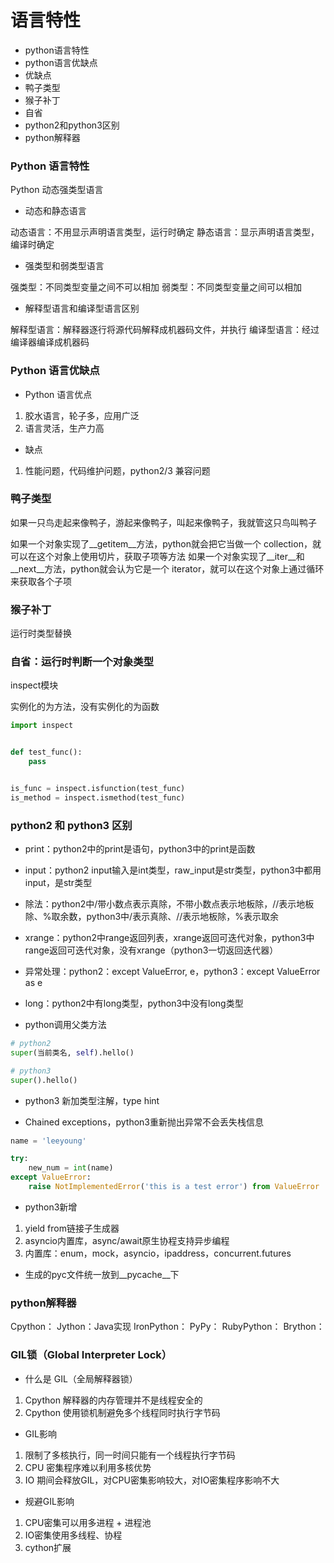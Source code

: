 # 语言特性

* python语言特性
* python语言优缺点
* 优缺点
* 鸭子类型
* 猴子补丁
* 自省
* python2和python3区别
* python解释器


### Python 语言特性

Python 动态强类型语言

* 动态和静态语言

动态语言：不用显示声明语言类型，运行时确定
静态语言：显示声明语言类型，编译时确定


* 强类型和弱类型语言

强类型：不同类型变量之间不可以相加
弱类型：不同类型变量之间可以相加


* 解释型语言和编译型语言区别

解释型语言：解释器逐行将源代码解释成机器码文件，并执行
编译型语言：经过编译器编译成机器码


### Python 语言优缺点

* Python 语言优点

1. 胶水语言，轮子多，应用广泛
2. 语言灵活，生产力高


* 缺点

1. 性能问题，代码维护问题，python2/3 兼容问题


### 鸭子类型

如果一只鸟走起来像鸭子，游起来像鸭子，叫起来像鸭子，我就管这只鸟叫鸭子

如果一个对象实现了__getitem__方法，python就会把它当做一个 collection，就可以在这个对象上使用切片，获取子项等方法
如果一个对象实现了__iter__和__next__方法，python就会认为它是一个 iterator，就可以在这个对象上通过循环来获取各个子项


### 猴子补丁

运行时类型替换


### 自省：运行时判断一个对象类型

inspect模块

实例化的为方法，没有实例化的为函数

```python
import inspect


def test_func():
    pass


is_func = inspect.isfunction(test_func)
is_method = inspect.ismethod(test_func)
```


### python2 和 python3 区别

* print：python2中的print是语句，python3中的print是函数

* input：python2 input输入是int类型，raw_input是str类型，python3中都用input，是str类型

* 除法：python2中/带小数点表示真除，不带小数点表示地板除，//表示地板除、%取余数，python3中/表示真除、//表示地板除，%表示取余

* xrange：python2中range返回列表，xrange返回可迭代对象，python3中range返回可迭代对象，没有xrange（python3一切返回迭代器）

* 异常处理：python2：except ValueError, e，python3：except ValueError as e

* long：python2中有long类型，python3中没有long类型

* python调用父类方法

```python
# python2
super(当前类名, self).hello()

# python3
super().hello()
```

* python3 新加类型注解，type hint

* Chained exceptions，python3重新抛出异常不会丢失栈信息

```python
name = 'leeyoung'

try:
    new_num = int(name)
except ValueError:
    raise NotImplementedError('this is a test error') from ValueError
```

* python3新增

1. yield from链接子生成器
2. asyncio内置库，async/await原生协程支持异步编程
3. 内置库：enum，mock，asyncio，ipaddress，concurrent.futures

* 生成的pyc文件统一放到__pycache__下


### python解释器

Cpython：
Jython：Java实现
IronPython：
PyPy：
RubyPython：
Brython：


### GIL锁（Global Interpreter Lock）

* 什么是 GIL（全局解释器锁）

1. Cpython 解释器的内存管理并不是线程安全的
2. Cpython 使用锁机制避免多个线程同时执行字节码


* GIL影响

1. 限制了多核执行，同一时间只能有一个线程执行字节码
2. CPU 密集程序难以利用多核优势
3. IO 期间会释放GIL，对CPU密集影响较大，对IO密集程序影响不大


* 规避GIL影响

1. CPU密集可以用多进程 + 进程池
2. IO密集使用多线程、协程
3. cython扩展
